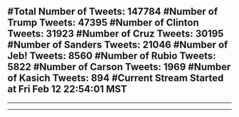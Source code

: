 #Total Number of Tweets: 147784 
#Number of Trump Tweets: 47395
#Number of Clinton Tweets: 31923
#Number of Cruz Tweets: 30195
#Number of Sanders Tweets: 21046
#Number of Jeb! Tweets: 8560
#Number of Rubio Tweets: 5822
#Number of Carson Tweets: 1969
#Number of Kasich Tweets: 894
#Current Stream Started at Fri Feb 12 22:54:01 MST
---
---
---
